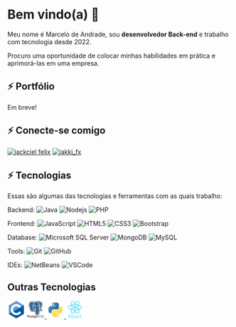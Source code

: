 <h1>Bem vindo(a) 👋</h1>
<p>Meu nome é Marcelo de Andrade, sou <strong>desenvolvedor Back-end</strong> e trabalho com tecnologia desde 2022.</p>
<p>Procuro uma oportunidade de colocar minhas habilidades em prática e aprimorá-las em uma empresa.</p>

## ⚡ Portfólio
<span>Em breve!</span>

## ⚡ Conecte-se comigo

<p align="left">
<a href="https://www.linkedin.com/in/marcelo-andrade-carneiro-119b3326a/" target="blank"><img align="center" src="https://raw.githubusercontent.com/rahuldkjain/github-profile-readme-generator/master/src/images/icons/Social/linked-in-alt.svg" alt="jackciel felix" height="30" width="40" /></a>
<a href="https://instagram.com/jakki_fx" target="blank"><img align="center" src="https://raw.githubusercontent.com/rahuldkjain/github-profile-readme-generator/master/src/images/icons/Social/instagram.svg" alt="jakki_fx" height="30" width="40" /></a>
</p>

## ⚡ Tecnologias

Essas são algumas das tecnologias e ferramentas com as quais trabalho:

Backend: 
![Java](https://img.shields.io/badge/-Java-007396?style=flat-square&logo=java)
![Nodejs](https://img.shields.io/badge/-Nodejs-339933?style=flat-square&logo=Node.js&logoColor=white)
![PHP](https://img.shields.io/badge/-PHP-2C2235?style=flat-square&logo=php)

Frontend:
![JavaScript](https://img.shields.io/badge/-JavaScript-black?style=flat-square&logo=javascript)
![HTML5](https://img.shields.io/badge/-HTML5-E34F26?style=flat-square&logo=html5&logoColor=white)
![CSS3](https://img.shields.io/badge/-CSS3-1572B6?style=flat-square&logo=css3)
![Bootstrap](https://img.shields.io/badge/-Bootstrap-563D7C?style=flat-square&logo=bootstrap)

Database:
![Microsoft SQL Server](https://img.shields.io/badge/-SQL%20Server-CC2927?style=flat-square&logo=microsoft-sql-server&logoColor=white)
![MongoDB](https://img.shields.io/badge/-MongoDB-black?style=flat-square&logo=mongodb)
![MySQL](https://img.shields.io/badge/-MySQL-4479A1?style=flat-square&logo=mysql&logoColor=white)

Tools:
![Git](https://img.shields.io/badge/-Git-black?style=flat-square&logo=git)
![GitHub](https://img.shields.io/badge/-GitHub-181717?style=flat-square&logo=github)

IDEs:
![NetBeans](https://img.shields.io/badge/-NetBeans-red?style=flat-square&logo=netbeans&logoColor=white)
![VSCode](https://img.shields.io/badge/-VSCode-007ACC?style=flat-square&logo=visual-studio-code&logoColor=white)

## Outras Tecnologias

<img src="https://raw.githubusercontent.com/devicons/devicon/master/icons/c/c-original.svg" alt="c" width="40" height="40"/> </a> <a href="https://canvasjs.com" target="_blank" rel="noreferrer"> 
<img src="https://raw.githubusercontent.com/devicons/devicon/master/icons/postgresql/postgresql-original-wordmark.svg" alt="postgresql" width="40" height="40"/> </a> <a href="https://www.python.org" target="_blank" rel="noreferrer"> 
<img src="https://raw.githubusercontent.com/devicons/devicon/master/icons/python/python-original.svg" alt="python" width="40" height="40"/> </a> <a href="https://reactjs.org/" target="_blank" rel="noreferrer">
<img src="https://raw.githubusercontent.com/devicons/devicon/master/icons/react/react-original-wordmark.svg" alt="react" width="40" height="40"/> </a> <a href="https://www.typescriptlang.org/" target="_blank" rel="noreferrer"> 
